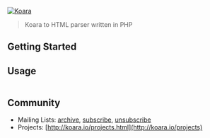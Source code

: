 [![Koara](http://www.koara.io/logo.png)](http://www.koara.io)


> Koara to HTML parser written in PHP

## Getting Started

## Usage
```php

```

## Community
- Mailing Lists: [archive](http://groups.google.com/group/koara-users/topics), [subscribe](mailto:koara-users+subscribe@googlegroups.com), [unsubscribe](mailto:koara-users+unsubscribe@googlegroups.com)
- Projects: [http://koara.io/projects.html](http://koara.io/projects)